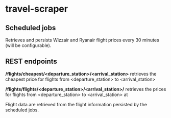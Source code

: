 # travel-scraper

## Scheduled jobs

Retrieves and persists Wizzair and Ryanair flight prices every 30 minutes (will be configurable).

## REST endpoints

**/flights/cheapest/<departure_station>/<arrival_station>** retrieves the cheapest price for flights from <departure_station> to <arrival_station>

**/flights/flights/<departure_station>/<arrival_station>/<date>** retrieves the prices for flights from <departure_station> to <arrival_station> at <date>

  Flight data are retrieved from the flight information persisted by the scheduled jobs.
